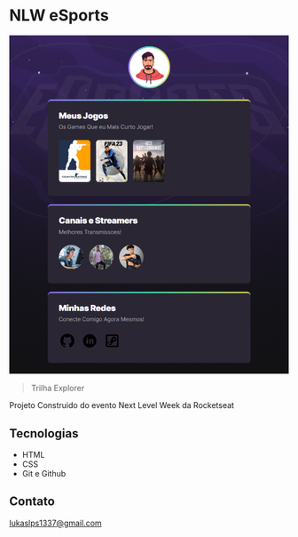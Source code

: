 # NLW eSports

![preview](./.GitHub/Preview.png)

> Trilha Explorer

Projeto Construido do evento Next Level Week da Rocketseat

## Tecnologias

- HTML
- CSS
- Git e Github

## Contato

lukaslps1337@gmail.com
